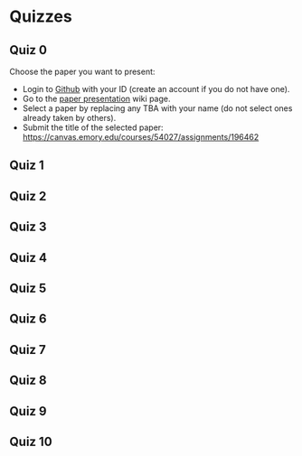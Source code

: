 Quizzes
=======

## Quiz 0

Choose the paper you want to present:

* Login to [Github](https://github.com) with your ID (create an account if you do not have one).
* Go to the [paper presentation](https://github.com/emory-courses/cs571/wiki/Paper-Presentation) wiki page.
* Select a paper by replacing any TBA with your name (do not select ones already taken by others).
* Submit the title of the selected paper: https://canvas.emory.edu/courses/54027/assignments/196462

## Quiz 1


## Quiz 2


## Quiz 3


## Quiz 4


## Quiz 5


## Quiz 6


## Quiz 7


## Quiz 8


## Quiz 9


## Quiz 10